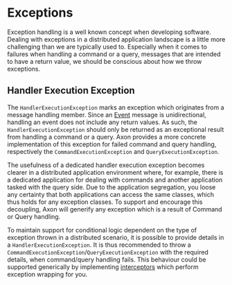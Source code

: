 # Exceptions

Exception handling is a well known concept when developing software. Dealing with exceptions in a distributed application landscape is a little more challenging than we are typically used to. Especially when it comes to failures when handling a command or a query, messages that are intended to have a return value, we should be conscious about how we throw exceptions.

## Handler Execution Exception

The `HandlerExecutionException` marks an exception which originates from a message handling member. Since an [Event](../../configuring-infrastructure-components/messaging-concepts/#events) message is unidirectional, handling an event does not include any return values. As such, the `HandlerExecutionException` should only be returned as an exceptional result from handling a command or a query. Axon provides a more concrete implementation of this exception for failed command and query handling, respectively the `CommandExecutionException` and `QueryExecutionException`.

The usefulness of a dedicated handler execution exception becomes clearer in a distributed application environment where, for example, there is a dedicated application for dealing with commands and another application tasked with the query side. Due to the application segregation, you loose any certainty that both applications can access the same classes, which thus holds for any exception classes. To support and encourage this decoupling, Axon will generify any exception which is a result of Command or Query handling.

To maintain support for conditional logic dependent on the type of exception thrown in a distributed scenario, it is possible to provide details in a `HandlerExecutionException`. It is thus recommended to throw a `CommandExecutionException`/`QueryExecutionException` with the required details, when command/query handling fails. This behaviour could be supported generically by implementing [interceptors](../../configuring-infrastructure-components/messaging-concepts/message-intercepting.md) which perform exception wrapping for you.

